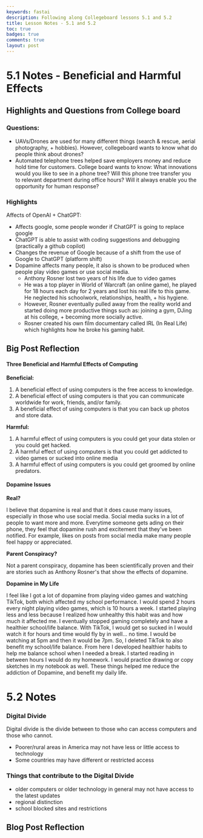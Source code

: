 ```yaml
---
keywords: fastai
description: Following along Collegeboard lessons 5.1 and 5.2 
title: Lesson Notes - 5.1 and 5.2
toc: true 
badges: true
comments: true
layout: post
---
```


# 5.1 Notes - Beneficial and Harmful Effects

## Highlights and Questions from College board

### Questions:

- UAVs/Drones are used for many different things (search & rescue, aerial photography, + hobbies). However, collegeboard wants to know what do people think about drones? 
- Automated telephone trees helped save employers money and reduce hold time for customers. College board wants to know: What innovations would you like to see in a phone tree? Will this phone tree transfer you to relevant department during office hours? Will it always enable you the opportunity for human response?

### Highlights

Affects of OpenAI + ChatGPT:
- Affects google, some people wonder if ChatGPT is going to replace google
- ChatGPT is able to assist with coding suggestions and debugging (practically a github copilot)
- Changes the revenue of Google because of a shift from the use of Google to ChatGPT (platform shift)
- Dopamine affects many people, it also is shown to be produced when people play video games or use social media.
    - Anthony Rosner lost two years of his life due to video games
    - He was a top player in World of Warcraft (an online game), he played for 18 hours each day for 2 years and lost his real life to this game. He neglected his schoolwork, relationships, health, + his hygiene. 
    - However, Rosner eventually pulled away from the reality world and started doing more productive things such as: joining a gym, DJing at his college, + becoming more socially active. 
    - Rosner created his own film documentary called IRL (In Real Life) which highlights how he broke his gaming habit.

## Big Post Reflection

#### Three Beneficial and Harmful Effects of Computing

**Beneficial:**

1. A beneficial effect of using computers is the free access to knowledge. 
2. A beneficial effect of using computers is that you can communicate worldwide for work, friends, and/or family.
3. A beneficial effect of using computers is that you can back up photos and store data. 

**Harmful:**

1. A harmful effect of using computers is you could get your data stolen or you could get hacked.
2. A harmful effect of using computers is that you could get addicted to video games or sucked into online media
3. A harmful effect of using computers is you could get groomed by online predators.

#### Dopamine Issues

**Real?**

I believe that dopamine is real and that it does cause many issues, especially in those who use social media. Social media sucks in a lot of people to want more and more. Everytime someone gets ading on their phone, they feel that dopamine rush and excitement that they've been notified. For example, likes on posts from social media make many people feel happy or appreciated.

**Parent Conspiracy?**

Not a parent conspiracy, dopamine has been scientifically proven and their are stories such as Anthony Rosner's that show the effects of dopamine.

**Dopamine in My Life**

I feel like I got a lot of dopamine from playing video games and watching TikTok, both which affected my school performance. I would spend 2 hours every night playing video games, which is 10 hours a week. I started playing less and less because I realized how unhealthy this habit was and how much it affected me. I eventually stopped gaming completely and have a healthier school/life balance. With TikTok, I would get so sucked in I would watch it for hours and time would fly by in well... no time. I would be watching at 5pm and then it would be 7pm. So, I deleted TikTok to also benefit my school/life balance. From here I developed healthier habits to help me balance school when I needed a break. I started reading in between hours I would do my homework. I would practice drawing or copy sketches in my notebook as well. These things helped me reduce the addiction of Dopamine, and benefit my daily life. 

# 5.2 Notes

### Digital Divide

Digital divide is the divide between to those who can access computers and those who cannot.

- Poorer/rural areas in America may not have less or little access to technology
- Some countries may have different or restricted access 

### Things that contribute to the Digital Divide

- older computers or older technology in general may not have access to the latest updates
- regional distinction
- school blocked sites and restrictions

## Blog Post Reflection

#### 